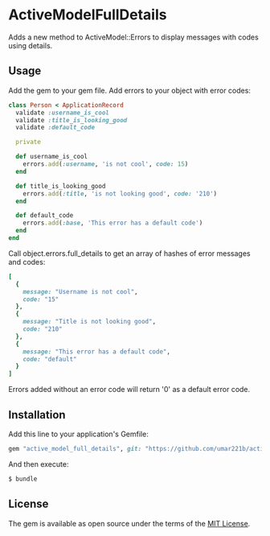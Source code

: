 # ActiveModelFullDetails
Adds a new method to ActiveModel::Errors to display messages with codes using details.

## Usage
Add the gem to your gem file. Add errors to your object with error codes:

```ruby
class Person < ApplicationRecord
  validate :username_is_cool
  validate :title_is_looking_good
  validate :default_code

  private

  def username_is_cool
    errors.add(:username, 'is not cool', code: 15)
  end

  def title_is_looking_good
    errors.add(:title, 'is not looking good', code: '210')
  end

  def default_code
    errors.add(:base, 'This error has a default code')
  end
end
```

Call object.errors.full_details to get an array of hashes of error messages and codes:

```ruby
[
  {
    message: "Username is not cool",
    code: "15"
  },
  {
    message: "Title is not looking good",
    code: "210"
  },
  {
    message: "This error has a default code",
    code: "default"
  }
]
```

Errors added without an error code will return '0' as a default error code.

## Installation
Add this line to your application's Gemfile:

```ruby
gem "active_model_full_details", git: "https://github.com/umar221b/active_model_full_details.git"
```

And then execute:
```bash
$ bundle
```

## License
The gem is available as open source under the terms of the [MIT License](https://opensource.org/licenses/MIT).
